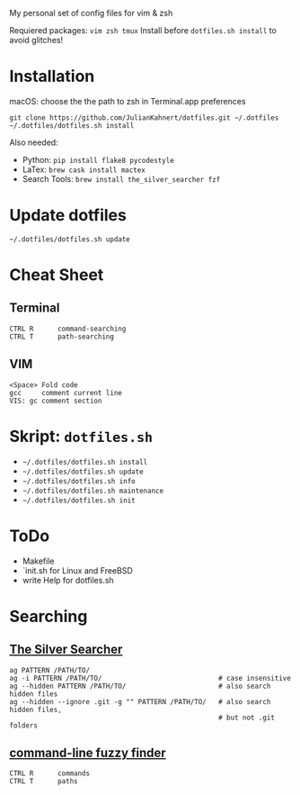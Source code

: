 My personal set of config files for vim & zsh

Requiered packages: `vim zsh tmux`
Install before `dotfiles.sh install` to avoid glitches!

# Installation
macOS: choose the the path to zsh in Terminal.app preferences
```
git clone https://github.com/JulianKahnert/dotfiles.git ~/.dotfiles
~/.dotfiles/dotfiles.sh install
```
Also needed:
* Python: `pip install flake8 pycodestyle`
* LaTex: `brew cask install mactex`
* Search Tools: `brew install the_silver_searcher fzf`

# Update dotfiles
```
~/.dotfiles/dotfiles.sh update
```

# Cheat Sheet
## Terminal
```
CTRL R      command-searching
CTRL T      path-searching
```

## VIM
```
<Space> Fold code
gcc     comment current line
VIS: gc comment section
```

# Skript: `dotfiles.sh`
* `~/.dotfiles/dotfiles.sh install`
* `~/.dotfiles/dotfiles.sh update`
* `~/.dotfiles/dotfiles.sh info`
* `~/.dotfiles/dotfiles.sh maintenance`
* `~/.dotfiles/dotfiles.sh init`

# ToDo

* Makefile
* `init.sh for Linux and FreeBSD
* write Help for dotfiles.sh

# Searching

## [The Silver Searcher](https://github.com/ggreer/the_silver_searcher)
```
ag PATTERN /PATH/TO/
ag -i PATTERN /PATH/TO/                             # case insensitive
ag --hidden PATTERN /PATH/TO/                       # also search hidden files
ag --hidden --ignore .git -g "" PATTERN /PATH/TO/   # also search hidden files,
                                                    # but not .git folders
```

## [command-line fuzzy finder](https://github.com/junegunn/fzf)
```
CTRL R      commands
CTRL T      paths
```
